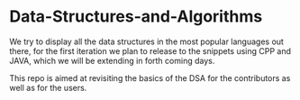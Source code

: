 # Data-Structures-and-Algorithms
We try to display all the data structures in the most popular languages out there, for the first iteration we plan to release to the snippets using CPP and JAVA, which we will be extending in forth coming days.

This repo is aimed at revisiting the basics of the DSA for the contributors as well as for the users.
